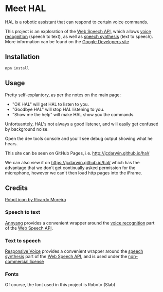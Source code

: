 # Meet HAL

HAL is a robotic assistant that can respond to certain voice commands.

This project is an exploration of the [Web Speech API](https://dvcs.w3.org/hg/speech-api/raw-file/tip/speechapi.html), which allows [voice recognition](https://dvcs.w3.org/hg/speech-api/raw-file/tip/speechapi.html#speechreco-section) (speech to text), as well as [speech synthesis](https://dvcs.w3.org/hg/speech-api/raw-file/tip/speechapi.html#tts-section) (text to speech). More information can be found on the [Google Developers site](https://developers.google.com/web/updates/2014/01/Web-apps-that-talk---Introduction-to-the-Speech-Synthesis-API?hl=en)

## Installation

    npm install

## Usage

Pretty self-explantory, as per the notes on the main page:

* "OK HAL" will get HAL to listen to you.
* "Goodbye HAL" will stop HAL listening to you.
* "Show me the help" will make HAL show you the commands

Unfortuantely, HAL's not always a good listener, and will easily get confused by background noise.

Open the dev tools console and you'll see debug output showing what he hears.

This site can be seen on GitHub Pages, i.e. http://jcdarwin.github.io/hal/

We can also view it on https://jcdarwin.github.io/hal/ which has the advantage that we don't get continually asked permission for the microphone, however we can't then load http pages into the iFrame.

## Credits

[Robot icon by Ricardo Moreira](https://thenounproject.com/term/robot/11018/)

### Speech to text

[Annyang](https://www.talater.com/annyang/) provides a convenient wrapper around the [voice recognition](https://dvcs.w3.org/hg/speech-api/raw-file/tip/speechapi.html#speechreco-section) part of the [Web Speech API](https://dvcs.w3.org/hg/speech-api/raw-file/tip/speechapi.html).

### Text to speech

[Responsive Voice](http://responsivevoice.org/) provides a convenient wrapper around the [speech synthesis](https://dvcs.w3.org/hg/speech-api/raw-file/tip/speechapi.html#tts-section) part of the [Web Speech API](https://dvcs.w3.org/hg/speech-api/raw-file/tip/speechapi.html), and is used under the [non-commercial license](http://creativecommons.org/licenses/by-nc-nd/4.0/)

### Fonts

Of course, the font used in this project is Roboto (Slab)

